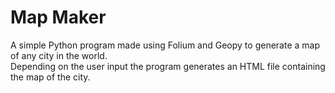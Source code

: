 <h1>Map Maker</h1>

<p>A simple Python program made using Folium and Geopy to generate a map of any city in the world.<br>
Depending on the user input the program generates an HTML file containing the map of the city.</p>
